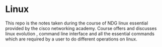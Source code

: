 # Linux
This repo is the notes taken during the course of NDG linux essential provided by the cisco networking academy. Course offers and discusses linux evolution , command line interface and all the essential commands which are required by a user to do different operations on linux.

